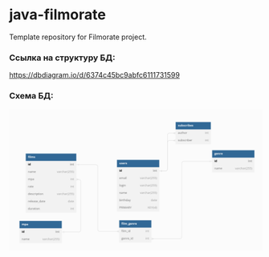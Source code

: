 # java-filmorate
Template repository for Filmorate project.


### Ссылка на структуру БД:
https://dbdiagram.io/d/6374c45bc9abfc6111731599

### Схема БД:

![img.png](img.png)
